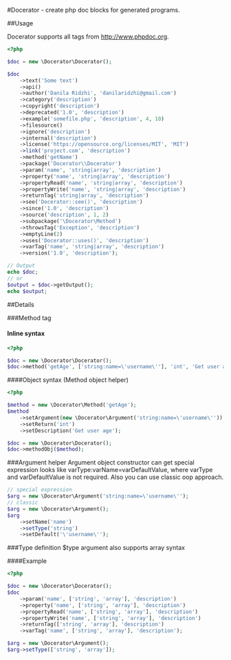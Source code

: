 #Docerator - create php doc blocks for generated programs.

##Usage

Docerator supports all tags from http://www.phpdoc.org.

```php
<?php

$doc = new \Docerator\Docerator();

$doc
    ->text('Some text')
    ->api()
    ->author('Danila Ridzhi', 'danilaridzhi@gmail.com')
    ->category('description')
    ->copyright('description')
    ->deprecated('1.0', 'description')
    ->example('somefile.php', 'description', 4, 10)
    ->filesource()
    ->ignore('description')
    ->internal('description')
    ->license('https://opensource.org/licenses/MIT', 'MIT')
    ->link('project.com', 'description')
    ->method('getName')
    ->package('Docerator\\Docerator')
    ->param('name', 'string|array', 'description')
    ->property('name', 'string|array', 'description')
    ->propertyRead('name', 'string|array', 'description')
    ->propertyWrite('name', 'string|array', 'description')
    ->returnTag('string|array', 'description')
    ->see('Docerator::see()', 'description')
    ->since('1.0', 'description')
    ->source('description', 1, 2)
    ->subpackage('\Docerator\Method')
    ->throwsTag('Exception', 'description')
    ->emptyLine(2)
    ->uses('Docerator::uses()', 'description')
    ->varTag('name', 'string|array', 'description')
    ->version('1.0', 'description');

// Output
echo $doc;
// or
$output = $doc->getOutput();
echo $output;
```

##Details

###Method tag

#### Inline syntax
```php
<?php

$doc = new \Docerator\Docerator();
$doc->method('getAge', ['string:name=\'username\''], 'int', 'Get user age');
```

####Object syntax (Method object helper)

```php
<?php

$method = new \Docerator\Method('getAge');
$method
    ->setArgument(new \Docerator\Argument('string:name=\'username\''))
    ->setReturn('int')
    ->setDescription('Get user age');

$doc = new \Docerator\Docerator();
$doc->methodObj($method);

```
###Argument helper
Argument object constructor can get special expression looks like varType:varName=varDefaultValue,
where varType and varDefaultValue is not required. Also you can use classic oop approach.
```php
// special expression
$arg = new \Docerator\Argument('string:name=\'username\'');
// classic
$arg = new \Docerator\Argument();
$arg
    ->setName('name')
    ->setType('string')
    ->setDefault('\'username\'');
```

###Type definition
$type argument also supports array syntax

####Example
```php
<?php

$doc = new \Docerator\Docerator();
$doc
	->param('name', ['string', 'array'], 'description')
	->property('name', ['string', 'array'], 'description')
    ->propertyRead('name', ['string', 'array'], 'description')
    ->propertyWrite('name', ['string', 'array'], 'description')
    ->returnTag(['string', 'array'], 'description')
    ->varTag('name', ['string', 'array'], 'description');

$arg = new \Docerator\Argument();
$arg->setType(['string', 'array']);
``` 
